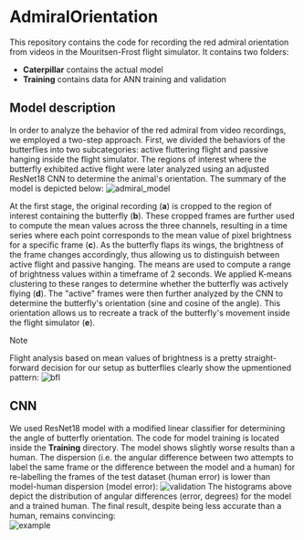 # AdmiralOrientation
This repository contains the code for recording the red admiral orientation from videos in the Mouritsen-Frost flight simulator. It contains two folders:
* __Caterpillar__ contains the actual model
* __Training__ contains data for ANN training and validation
## Model description
In order to analyze the behavior of the red admiral from video recordings, we employed a two-step approach. First, we divided the behaviors of the butterflies into two subcategories: active fluttering flight and passive hanging inside the flight simulator. The regions of interest where the butterfly exhibited active flight were later analyzed using an adjusted ResNet18 CNN to determine the animal's orientation. The summary of the model is depicted below:
![admiral_model](https://github.com/pythoctopus/AdmiralOrientation/assets/56726936/e747bb69-3890-4572-8a13-1d61ce6474bd)

At the first stage, the original recording (**a**) is cropped to the region of interest containing the butterfly (**b**). These cropped frames are further used to compute the mean values across the three channels, resulting in a time series where each point corresponds to the mean value of pixel brightness for a specific frame (**c**). As the butterfly flaps its wings, the brightness of the frame changes accordingly, thus allowing us to distinguish between active flight and passive hanging. The means are used to compute a range of brightness values within a timeframe of 2 seconds. We applied K-means clustering to these ranges to determine whether the butterfly was actively flying (**d**). The "active" frames were then further analyzed by the CNN to determine the butterfly's orientation (sine and cosine of the angle). This orientation allows us to recreate a track of the butterfly's movement inside the flight simulator (**e**).

>[!NOTE]
>Flight analysis based on mean values of brightness is a pretty straight-forward decision for our setup as butterflies clearly show the upmentioned pattern:
>![bfl](https://github.com/pythoctopus/AdmiralOrientation/assets/56726936/00c41998-cede-4524-b30e-912d5e8071d2)

## CNN
We used ResNet18 model with a modified linear classifier for determining the angle of butterfly orientation. The code for model training is located inside the __Training__ directory.
The model shows slightly worse results than a human. The dispersion (i.e. the angular difference between two attempts to label the same frame or the difference between the model and a human) for re-labelling the frames of the test dataset (human error) is lower than model-human dispersion (model error):
![validation](https://github.com/pythoctopus/AdmiralOrientation/assets/56726936/1043b0d3-9633-4bc3-8bd1-788eb59d418d)
The histograms above depict the distribution of angular differences (error, degrees) for the model and a trained human. The final result, despite being less accurate than a human, remains convincing: </br>
![example](https://github.com/pythoctopus/AdmiralOrientation/assets/56726936/7cd098a7-5048-461b-971a-b4265b4dbaa8)

